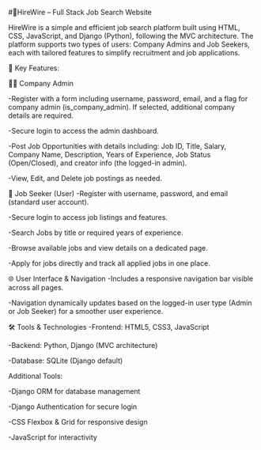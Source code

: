 #💼HireWire – Full Stack Job Search Website

HireWire is a simple and efficient job search platform built using HTML, CSS, JavaScript, and Django (Python), following the MVC architecture.
The platform supports two types of users: Company Admins and Job Seekers, each with tailored features to simplify recruitment and job applications.

🚀 Key Features:

👨‍💼 Company Admin

-Register with a form including username, password, email, and a flag for company admin (is_company_admin).
If selected, additional company details are required.

-Secure login to access the admin dashboard.

-Post Job Opportunities with details including:
Job ID, Title, Salary, Company Name, Description, Years of Experience, Job Status (Open/Closed), and creator info (the logged-in admin).

-View, Edit, and Delete job postings as needed.

👤 Job Seeker (User)
-Register with username, password, and email (standard user account).

-Secure login to access job listings and features.

-Search Jobs by title or required years of experience.

-Browse available jobs and view details on a dedicated page.

-Apply for jobs directly and track all applied jobs in one place.


🌐 User Interface & Navigation
-Includes a responsive navigation bar visible across all pages.

-Navigation dynamically updates based on the logged-in user type (Admin or Job Seeker) for a smoother user experience.


🛠 Tools & Technologies
-Frontend: HTML5, CSS3, JavaScript

-Backend: Python, Django (MVC architecture)

-Database: SQLite (Django default)


Additional Tools:

-Django ORM for database management

-Django Authentication for secure login

-CSS Flexbox & Grid for responsive design

-JavaScript for interactivity



